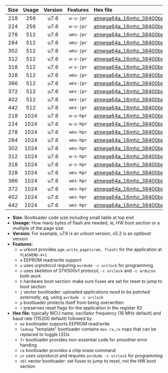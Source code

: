 |Size|Usage|Version|Features|Hex file|
|:-:|:-:|:-:|:-:|:--|
|218|256|u7.6|`w-u-jpr`|[atmega64a_16mhz_38400bps_ur_vbl.hex](https://raw.githubusercontent.com/stefanrueger/urboot/main/bootloaders/atmega64a/fcpu_16mhz/38400_bps/atmega64a_16mhz_38400bps_ur_vbl.hex)|
|224|256|u7.6|`w-u-jpr`|[atmega64a_16mhz_38400bps_lednop_ur_vbl.hex](https://raw.githubusercontent.com/stefanrueger/urboot/main/bootloaders/atmega64a/fcpu_16mhz/38400_bps/atmega64a_16mhz_38400bps_lednop_ur_vbl.hex)|
|278|512|u7.6|`weu-jpr`|[atmega64a_16mhz_38400bps_ee_ur_vbl.hex](https://raw.githubusercontent.com/stefanrueger/urboot/main/bootloaders/atmega64a/fcpu_16mhz/38400_bps/atmega64a_16mhz_38400bps_ee_ur_vbl.hex)|
|284|512|u7.6|`weu-jpr`|[atmega64a_16mhz_38400bps_ee_lednop_ur_vbl.hex](https://raw.githubusercontent.com/stefanrueger/urboot/main/bootloaders/atmega64a/fcpu_16mhz/38400_bps/atmega64a_16mhz_38400bps_ee_lednop_ur_vbl.hex)|
|302|512|u7.6|`weu-jpr`|[atmega64a_16mhz_38400bps_ee_lednop_fr_ur_vbl.hex](https://raw.githubusercontent.com/stefanrueger/urboot/main/bootloaders/atmega64a/fcpu_16mhz/38400_bps/atmega64a_16mhz_38400bps_ee_lednop_fr_ur_vbl.hex)|
|312|512|u7.6|`w-s-jpr`|[atmega64a_16mhz_38400bps_vbl.hex](https://raw.githubusercontent.com/stefanrueger/urboot/main/bootloaders/atmega64a/fcpu_16mhz/38400_bps/atmega64a_16mhz_38400bps_vbl.hex)|
|318|512|u7.6|`w-s-jpr`|[atmega64a_16mhz_38400bps_lednop_vbl.hex](https://raw.githubusercontent.com/stefanrueger/urboot/main/bootloaders/atmega64a/fcpu_16mhz/38400_bps/atmega64a_16mhz_38400bps_lednop_vbl.hex)|
|328|512|u7.6|`weu-jpr`|[atmega64a_16mhz_38400bps_ee_lednop_fr_ce_ur_vbl.hex](https://raw.githubusercontent.com/stefanrueger/urboot/main/bootloaders/atmega64a/fcpu_16mhz/38400_bps/atmega64a_16mhz_38400bps_ee_lednop_fr_ce_ur_vbl.hex)|
|366|512|u7.6|`wes-jpr`|[atmega64a_16mhz_38400bps_ee_vbl.hex](https://raw.githubusercontent.com/stefanrueger/urboot/main/bootloaders/atmega64a/fcpu_16mhz/38400_bps/atmega64a_16mhz_38400bps_ee_vbl.hex)|
|372|512|u7.6|`wes-jpr`|[atmega64a_16mhz_38400bps_ee_lednop_vbl.hex](https://raw.githubusercontent.com/stefanrueger/urboot/main/bootloaders/atmega64a/fcpu_16mhz/38400_bps/atmega64a_16mhz_38400bps_ee_lednop_vbl.hex)|
|402|512|u7.6|`wes-jpr`|[atmega64a_16mhz_38400bps_ee_lednop_fr_vbl.hex](https://raw.githubusercontent.com/stefanrueger/urboot/main/bootloaders/atmega64a/fcpu_16mhz/38400_bps/atmega64a_16mhz_38400bps_ee_lednop_fr_vbl.hex)|
|442|512|u7.6|`wes-jpr`|[atmega64a_16mhz_38400bps_ee_lednop_fr_ce_vbl.hex](https://raw.githubusercontent.com/stefanrueger/urboot/main/bootloaders/atmega64a/fcpu_16mhz/38400_bps/atmega64a_16mhz_38400bps_ee_lednop_fr_ce_vbl.hex)|
|218|1024|u7.6|`w-u-hpr`|[atmega64a_16mhz_38400bps_ur.hex](https://raw.githubusercontent.com/stefanrueger/urboot/main/bootloaders/atmega64a/fcpu_16mhz/38400_bps/atmega64a_16mhz_38400bps_ur.hex)|
|224|1024|u7.6|`w-u-hpr`|[atmega64a_16mhz_38400bps_lednop_ur.hex](https://raw.githubusercontent.com/stefanrueger/urboot/main/bootloaders/atmega64a/fcpu_16mhz/38400_bps/atmega64a_16mhz_38400bps_lednop_ur.hex)|
|278|1024|u7.6|`weu-hpr`|[atmega64a_16mhz_38400bps_ee_ur.hex](https://raw.githubusercontent.com/stefanrueger/urboot/main/bootloaders/atmega64a/fcpu_16mhz/38400_bps/atmega64a_16mhz_38400bps_ee_ur.hex)|
|284|1024|u7.6|`weu-hpr`|[atmega64a_16mhz_38400bps_ee_lednop_ur.hex](https://raw.githubusercontent.com/stefanrueger/urboot/main/bootloaders/atmega64a/fcpu_16mhz/38400_bps/atmega64a_16mhz_38400bps_ee_lednop_ur.hex)|
|302|1024|u7.6|`weu-hpr`|[atmega64a_16mhz_38400bps_ee_lednop_fr_ur.hex](https://raw.githubusercontent.com/stefanrueger/urboot/main/bootloaders/atmega64a/fcpu_16mhz/38400_bps/atmega64a_16mhz_38400bps_ee_lednop_fr_ur.hex)|
|312|1024|u7.6|`w-s-hpr`|[atmega64a_16mhz_38400bps.hex](https://raw.githubusercontent.com/stefanrueger/urboot/main/bootloaders/atmega64a/fcpu_16mhz/38400_bps/atmega64a_16mhz_38400bps.hex)|
|318|1024|u7.6|`w-s-hpr`|[atmega64a_16mhz_38400bps_lednop.hex](https://raw.githubusercontent.com/stefanrueger/urboot/main/bootloaders/atmega64a/fcpu_16mhz/38400_bps/atmega64a_16mhz_38400bps_lednop.hex)|
|328|1024|u7.6|`weu-hpr`|[atmega64a_16mhz_38400bps_ee_lednop_fr_ce_ur.hex](https://raw.githubusercontent.com/stefanrueger/urboot/main/bootloaders/atmega64a/fcpu_16mhz/38400_bps/atmega64a_16mhz_38400bps_ee_lednop_fr_ce_ur.hex)|
|366|1024|u7.6|`wes-hpr`|[atmega64a_16mhz_38400bps_ee.hex](https://raw.githubusercontent.com/stefanrueger/urboot/main/bootloaders/atmega64a/fcpu_16mhz/38400_bps/atmega64a_16mhz_38400bps_ee.hex)|
|372|1024|u7.6|`wes-hpr`|[atmega64a_16mhz_38400bps_ee_lednop.hex](https://raw.githubusercontent.com/stefanrueger/urboot/main/bootloaders/atmega64a/fcpu_16mhz/38400_bps/atmega64a_16mhz_38400bps_ee_lednop.hex)|
|402|1024|u7.6|`wes-hpr`|[atmega64a_16mhz_38400bps_ee_lednop_fr.hex](https://raw.githubusercontent.com/stefanrueger/urboot/main/bootloaders/atmega64a/fcpu_16mhz/38400_bps/atmega64a_16mhz_38400bps_ee_lednop_fr.hex)|
|442|1024|u7.6|`wes-hpr`|[atmega64a_16mhz_38400bps_ee_lednop_fr_ce.hex](https://raw.githubusercontent.com/stefanrueger/urboot/main/bootloaders/atmega64a/fcpu_16mhz/38400_bps/atmega64a_16mhz_38400bps_ee_lednop_fr_ce.hex)|

- **Size:** Bootloader code size including small table at top end
- **Useage:** How many bytes of flash are needed, ie, HW boot section or a multiple of the page size
- **Version:** For example, u7.6 is an urboot version, o5.2 is an optiboot version
- **Features:**
  + `w` urboot provides `pgm_write_page(sram, flash)` for the application at `FLASHEND-4+1`
  + `e` EEPROM read/write support
  + `u` uses urprotocol requiring `avrdude -c urclock` for programming
  + `s` uses skeleton of STK500v1 protocol; `-c urclock` and `-c arduino` both work
  + `h` hardware boot section: make sure fuses are set for reset to jump to boot section
  + `j` vector bootloader: uploaded applications *need to be patched externally*, eg, using `avrdude -c urclock`
  + `p` bootloader protects itself from being overwritten
  + `r` preserves reset flags for the application in the register R2
- **Hex file:** typically MCU name, oscillator frequency (16 MHz default) and baud rate (115200 default) followed by
  + `ee` bootloader supports EEPROM read/write
  + `lednop` "template" bootloader contains `mov rx,rx` nops that can be replaced to toggle LEDs
  + `fr` bootloader provides non-essential code for smoother error handing
  + `ce` bootloader provides a chip erase command
  + `ur` uses urprotocol and requires `avrdude -c urclock` for programming
  + `vbl` vector bootloader: set fuses to jump to reset, not the HW boot section

